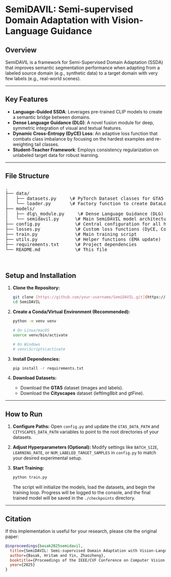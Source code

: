 
# SemiDAVIL: Semi-supervised Domain Adaptation with Vision-Language Guidance


## Overview

SemiDAVIL is a framework for Semi-Supervised Domain Adaptation (SSDA) that improves semantic segmentation performance when adapting from a labeled source domain (e.g., synthetic data) to a target domain with very few labels (e.g., real-world scenes).

---

## Key Features

* **Language-Guided SSDA**: Leverages pre-trained CLIP models to create a semantic bridge between domains.
* **Dense Language Guidance (DLG)**: A novel fusion module for deep, symmetric integration of visual and textual features.
* **Dynamic Cross-Entropy (DyCE) Loss**: An adaptive loss function that combats class imbalance by focusing on the hardest examples and re-weighting tail classes.
* **Student-Teacher Framework**: Employs consistency regularization on unlabeled target data for robust learning.

---

## File Structure

<pre>
.
├── data/
│   ├── datasets.py     \# PyTorch Dataset classes for GTA5 & Cityscapes
│   └── loader.py       \# Factory function to create DataLoaders
├── models/
│   ├── dlg\_module.py     \# Dense Language Guidance (DLG) module
│   └── semidavil.py      \# Main SemiDAVIL model architecture
├── config.py             \# Central configuration for all hyperparameters and paths
├── losses.py             \# Custom loss functions (DyCE, Consistency)
├── train.py              \# Main training script
├── utils.py              \# Helper functions (EMA update)
├── requirements.txt      \# Project dependencies
└── README.md             \# This file


</pre>

## Setup and Installation

1.  **Clone the Repository:**
    ```bash
    git clone [https://github.com/your-username/SemiDAVIL.git](https://github.com/your-username/SemiDAVIL.git)
    cd SemiDAVIL
    ```

2.  **Create a Conda/Virtual Environment (Recommended):**
    ```bash
    python -m venv venv
    
    # On Linux/macOS
    source venv/bin/activate
    
    # On Windows
    # venv\Scripts\activate
    ```

3.  **Install Dependencies:**
    ```bash
    pip install -r requirements.txt
    ```

4.  **Download Datasets:**
    * Download the **GTA5** dataset (images and labels).
    * Download the **Cityscapes** dataset (leftImg8bit and gtFine).

---

## How to Run

1.  **Configure Paths:** Open `config.py` and update the `GTA5_DATA_PATH` and `CITYSCAPES_DATA_PATH` variables to point to the root directories of your datasets.

2.  **Adjust Hyperparameters (Optional):** Modify settings like `BATCH_SIZE`, `LEARNING_RATE`, or `NUM_LABELED_TARGET_SAMPLES` in `config.py` to match your desired experimental setup.

3.  **Start Training:**
    ```bash
    python train.py
    ```
    The script will initialize the models, load the datasets, and begin the training loop. Progress will be logged to the console, and the final trained model will be saved in the `./checkpoints` directory.

---

## Citation

If this implementation is useful for your research, please cite the original paper:

```bibtex
@inproceedings{basak2025semidavil,
  title={SemiDAVIL: Semi-supervised Domain Adaptation with Vision-Language Guidance for Semantic Segmentation},
  author={Basak, Hritam and Yin, Zhaozheng},
  booktitle={Proceedings of the IEEE/CVF Conference on Computer Vision and Pattern Recognition (CVPR)},
  year={2025}
}
````

```
```




